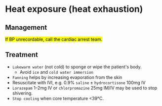 # Heat exposure (heat exhaustion)

## Management

<mark>If BP unrecordable, call the cardiac arrest team.</mark>

## Treatment

- `Lukewarm water` (not cold) to sponge or wipe the patient's body.
	-  Avoid `ice` and `cold water immersion`
- `Fanning` helps by increasing evaporation from the skin
- Resuscitate with IVI, e.g. 0.9% `saline` ± `hydrocortisone` 100mg IV
- `Lorazepam` 1–2mg IV or `chlorpromazine` 25mg IM/IV may be used to stop shivering.
- `Stop cooling` when core temperature <39°C.
 